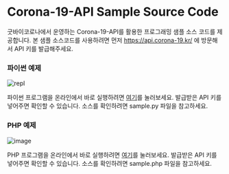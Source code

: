 # Corona-19-API Sample Source Code
굿바이코로나에서 운영하는 Corona-19-API를 활용한 프로그래밍 샘플 소스 코드를 제공합니다. 본 샘플 소스코드를 사용하려면 먼저 https://api.corona-19.kr/ 에 방문해서 API 키를 발급해주세요.
### 파이썬 예제
![repl](https://user-images.githubusercontent.com/22024308/79681158-d161d400-8252-11ea-8779-f4347aaaf369.JPG)

파이썬 프로그램을 온라인에서 바로 실행하려면 [여기](https://Corona-19-Python.dhlife09.repl.run)를 눌러보세요. 발급받은 API 키를 넣어주면 확인할 수 있습니다.
소스를 확인하려면 sample.py 파일을 참고하세요.

### PHP 예제
![image](https://user-images.githubusercontent.com/22024308/80166983-3da95280-861a-11ea-9786-94749ad8af83.png)

PHP 프로그램을 온라인에서 바로 실행하려면 [여기](https://corona-19-php--dhlife09.repl.co/)를 눌러보세요. 발급받은 API 키를 넣어주면 확인할 수 있습니다.
소스를 확인하려면 sample.php 파일을 참고하세요.
